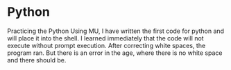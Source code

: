 # Python
Practicing the Python
Using MU, I have written the first code for python and will place it into the shell. 
I learned immediately that the code will not execute without prompt execution. 
After correcting white spaces, the program ran. But there is an error in the age, where there is no white space and there should be. 
